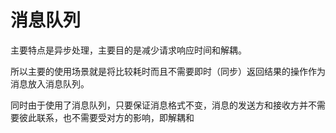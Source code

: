 # 消息队列

主要特点是异步处理，主要目的是减少请求响应时间和解耦。

所以主要的使用场景就是将比较耗时而且不需要即时（同步）返回结果的操作作为消息放入消息队列。

同时由于使用了消息队列，只要保证消息格式不变，消息的发送方和接收方并不需要彼此联系，也不需要受对方的影响，即解耦和
